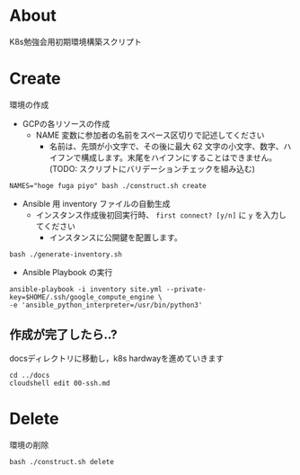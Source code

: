 # About

K8s勉強会用初期環境構築スクリプト

# Create

環境の作成

* GCPの各リソースの作成
    * NAME 変数に参加者の名前をスペース区切りで記述してください
        * 名前は、先頭が小文字で、その後に最大 62 文字の小文字、数字、ハイフンで構成します。末尾をハイフンにすることはできません。 (TODO: スクリプトにバリデーションチェックを組み込む)

```
NAMES="hoge fuga piyo" bash ./construct.sh create
```

* Ansible 用 inventory ファイルの自動生成
    * インスタンス作成後初回実行時、 `first connect? [y/n]` に `y` を入力してください
        * インスタンスに公開鍵を配置します。

```
bash ./generate-inventory.sh
```

* Ansible Playbook の実行

```
ansible-playbook -i inventory site.yml --private-key=$HOME/.ssh/google_compute_engine \
-e 'ansible_python_interpreter=/usr/bin/python3'
```

## 作成が完了したら..?

docsディレクトリに移動し，k8s hardwayを進めていきます

```
cd ../docs
cloudshell edit 00-ssh.md
```

# Delete

環境の削除

```
bash ./construct.sh delete
```
